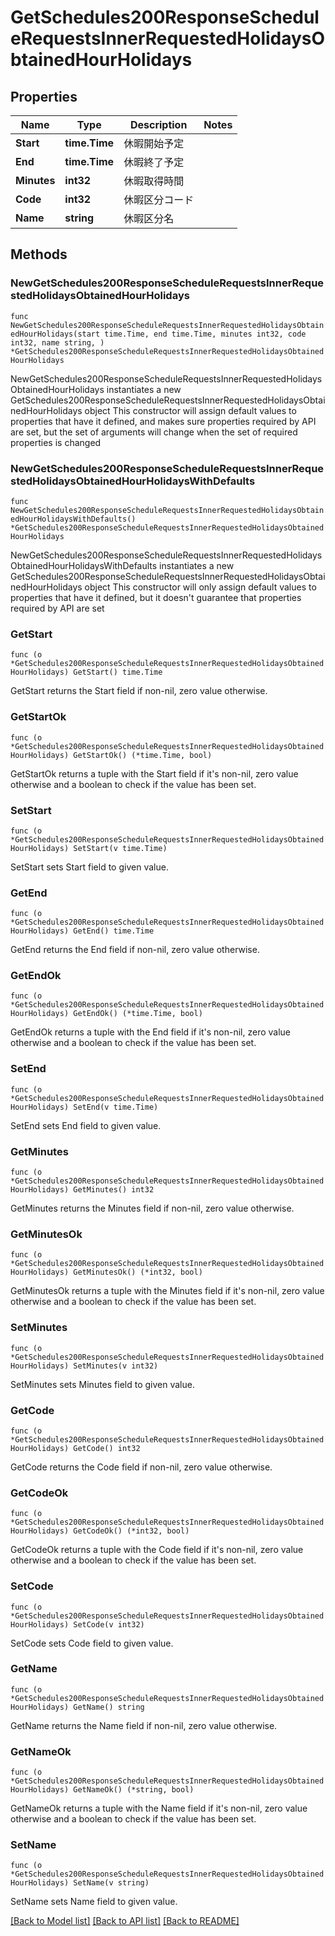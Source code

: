 # GetSchedules200ResponseScheduleRequestsInnerRequestedHolidaysObtainedHourHolidays

## Properties

Name | Type | Description | Notes
------------ | ------------- | ------------- | -------------
**Start** | **time.Time** | 休暇開始予定 | 
**End** | **time.Time** | 休暇終了予定 | 
**Minutes** | **int32** | 休暇取得時間 | 
**Code** | **int32** | 休暇区分コード | 
**Name** | **string** | 休暇区分名 | 

## Methods

### NewGetSchedules200ResponseScheduleRequestsInnerRequestedHolidaysObtainedHourHolidays

`func NewGetSchedules200ResponseScheduleRequestsInnerRequestedHolidaysObtainedHourHolidays(start time.Time, end time.Time, minutes int32, code int32, name string, ) *GetSchedules200ResponseScheduleRequestsInnerRequestedHolidaysObtainedHourHolidays`

NewGetSchedules200ResponseScheduleRequestsInnerRequestedHolidaysObtainedHourHolidays instantiates a new GetSchedules200ResponseScheduleRequestsInnerRequestedHolidaysObtainedHourHolidays object
This constructor will assign default values to properties that have it defined,
and makes sure properties required by API are set, but the set of arguments
will change when the set of required properties is changed

### NewGetSchedules200ResponseScheduleRequestsInnerRequestedHolidaysObtainedHourHolidaysWithDefaults

`func NewGetSchedules200ResponseScheduleRequestsInnerRequestedHolidaysObtainedHourHolidaysWithDefaults() *GetSchedules200ResponseScheduleRequestsInnerRequestedHolidaysObtainedHourHolidays`

NewGetSchedules200ResponseScheduleRequestsInnerRequestedHolidaysObtainedHourHolidaysWithDefaults instantiates a new GetSchedules200ResponseScheduleRequestsInnerRequestedHolidaysObtainedHourHolidays object
This constructor will only assign default values to properties that have it defined,
but it doesn't guarantee that properties required by API are set

### GetStart

`func (o *GetSchedules200ResponseScheduleRequestsInnerRequestedHolidaysObtainedHourHolidays) GetStart() time.Time`

GetStart returns the Start field if non-nil, zero value otherwise.

### GetStartOk

`func (o *GetSchedules200ResponseScheduleRequestsInnerRequestedHolidaysObtainedHourHolidays) GetStartOk() (*time.Time, bool)`

GetStartOk returns a tuple with the Start field if it's non-nil, zero value otherwise
and a boolean to check if the value has been set.

### SetStart

`func (o *GetSchedules200ResponseScheduleRequestsInnerRequestedHolidaysObtainedHourHolidays) SetStart(v time.Time)`

SetStart sets Start field to given value.


### GetEnd

`func (o *GetSchedules200ResponseScheduleRequestsInnerRequestedHolidaysObtainedHourHolidays) GetEnd() time.Time`

GetEnd returns the End field if non-nil, zero value otherwise.

### GetEndOk

`func (o *GetSchedules200ResponseScheduleRequestsInnerRequestedHolidaysObtainedHourHolidays) GetEndOk() (*time.Time, bool)`

GetEndOk returns a tuple with the End field if it's non-nil, zero value otherwise
and a boolean to check if the value has been set.

### SetEnd

`func (o *GetSchedules200ResponseScheduleRequestsInnerRequestedHolidaysObtainedHourHolidays) SetEnd(v time.Time)`

SetEnd sets End field to given value.


### GetMinutes

`func (o *GetSchedules200ResponseScheduleRequestsInnerRequestedHolidaysObtainedHourHolidays) GetMinutes() int32`

GetMinutes returns the Minutes field if non-nil, zero value otherwise.

### GetMinutesOk

`func (o *GetSchedules200ResponseScheduleRequestsInnerRequestedHolidaysObtainedHourHolidays) GetMinutesOk() (*int32, bool)`

GetMinutesOk returns a tuple with the Minutes field if it's non-nil, zero value otherwise
and a boolean to check if the value has been set.

### SetMinutes

`func (o *GetSchedules200ResponseScheduleRequestsInnerRequestedHolidaysObtainedHourHolidays) SetMinutes(v int32)`

SetMinutes sets Minutes field to given value.


### GetCode

`func (o *GetSchedules200ResponseScheduleRequestsInnerRequestedHolidaysObtainedHourHolidays) GetCode() int32`

GetCode returns the Code field if non-nil, zero value otherwise.

### GetCodeOk

`func (o *GetSchedules200ResponseScheduleRequestsInnerRequestedHolidaysObtainedHourHolidays) GetCodeOk() (*int32, bool)`

GetCodeOk returns a tuple with the Code field if it's non-nil, zero value otherwise
and a boolean to check if the value has been set.

### SetCode

`func (o *GetSchedules200ResponseScheduleRequestsInnerRequestedHolidaysObtainedHourHolidays) SetCode(v int32)`

SetCode sets Code field to given value.


### GetName

`func (o *GetSchedules200ResponseScheduleRequestsInnerRequestedHolidaysObtainedHourHolidays) GetName() string`

GetName returns the Name field if non-nil, zero value otherwise.

### GetNameOk

`func (o *GetSchedules200ResponseScheduleRequestsInnerRequestedHolidaysObtainedHourHolidays) GetNameOk() (*string, bool)`

GetNameOk returns a tuple with the Name field if it's non-nil, zero value otherwise
and a boolean to check if the value has been set.

### SetName

`func (o *GetSchedules200ResponseScheduleRequestsInnerRequestedHolidaysObtainedHourHolidays) SetName(v string)`

SetName sets Name field to given value.



[[Back to Model list]](../README.md#documentation-for-models) [[Back to API list]](../README.md#documentation-for-api-endpoints) [[Back to README]](../README.md)


